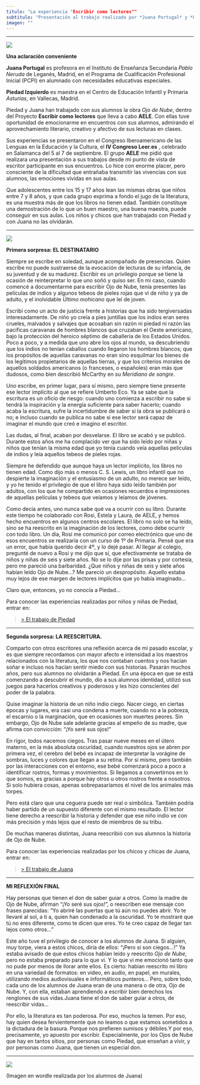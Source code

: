 ```yaml
---
titulo: "La experiencia "Escribir como lectores""
subtitulo: "Presentación al trabajo realizado por *Juana Portugal* y *Piedad Izquierdo* durante el curso 2011/12, en colaboración con la Asociación Española de Lectura y de Escritura (AELE). 6 de septiembre de 2012."
imagen: ""
---
```

* * *

![](/attachments/0000/0989/Plumapiedad.jpg)

**Una aclaración conveniente**

**Juana Portugal** es profesora en el Instituto de Enseñanza Secundaria _Pablo Neruda_ de Leganés, Madrid, en el Programa de Cualificación Profesional Inicial (PCPI) en alumnado con necesidades educativas especiales.

**Piedad Izquierdo** es maestra en el Centro de Educación Infantil y Primaria _Asturias_, en Vallecas, Madrid.

Piedad y Juana han trabajado con sus alumnos la obra _Ojo de Nube_, dentro del Proyecto **Escribir como lectores** que lleva a cabo **AELE**. Con ellas tuve oportunidad de emocionarme en encuentros con sus alumnos, admirando el aprovechamiento literario, creativo y afectivo de sus lecturas en clases.

Sus experiencias se presentaron en el Congreso Iberoamericano de las Lenguas en la Educación y la Cultura, el **IV Congreso Leer.es** , celebrado en Salamanca del 5 al 7 de septiembre. El grupo **AELE** me pidió que realizara una presentación a sus trabajos desde mi punto de vista de escritor participante en sus encuentros. Lo hice con enorme placer, pero consciente de la dificultad que entrañaba transmitir las vivencias con sus alumnos, las emociones vividas en sus aulas.

Que adolescentes entre los 15 y 17 años lean las mismas obras que niños entre 7 y 8 años, y que cada grupo exprima a fondo el jugo de la literatura, es una muestra más de que los libros no tienen edad. También constituye una demostración de lo que un buen maestro, una buena maestra, puede conseguir en sus aulas. Los niños y chicos que han trabajado con Piedad y con Juana no las olvidarán.

* * *

![](/attachments/0000/0991/Plumapiedad.jpg)

**Primera sorpresa: EL DESTINATARIO**

Siempre se escribe en soledad, aunque acompañado de presencias. Quien escribe no puede sustraerse de la evocación de lecturas de su infancia, de su juventud y de su madurez. Escribir es un privilegio porque se tiene la ocasión de reinterpretar lo que uno soñó y quiso ser. En mi caso, cuando comencé a documentarme para escribir Ojo de Nube, tenía presentes las películas de indios y algunos tebeos de pieles rojas que vi de niño y ya de adulto, y el inolvidable _Último mohicano_ que leí de joven.

Escribí como un acto de justicia frente a historias que ha sido tergiversadas interesadamente. De niño yo creía a pies juntillas que los indios eran seres crueles, malvados y salvajes que acosaban sin razón ni piedad ni razón las pacíficas caravanas de hombres blancos que cruzaban el Oeste americano, bajo la protección del heroico séptimo de caballería de los Estados Unidos. Poco a poco, y a medida que uno abre los ojos al mundo, va descubriendo que los indios no tenían caballos cuando llegaron los hombres blancos; que los propósitos de aquellas caravanas no eran sino esquilmar los bienes de los legítimos propietarios de aquellas tierras, y que los criterios morales de aquellos soldados americanos (o franceses, o españoles) eran más que dudosos, como bien describió McCarthy en su _Meridiano de sangre_.

Uno escribe, en primer lugar, para sí mismo, pero siempre tiene presente ese lector implícito al que se refiere Umberto Eco. Ya se sabe que la escritura es un oficio de riesgo: cuando uno comienza a escribir no sabe si tendrá la inspiración y la energía suficiente para saber hacerlo; cuando acaba la escritura, sufre la incertidumbre de saber si la obra se publicará o no; e incluso cuando se publica no sabe si ese lector será capaz de imaginar el mundo que creó e imagino el escritor.

Las dudas, al final, acaban por desvelarse. El libro se acabó y se publicó. Durante estos años me ha complacido ver que ha sido leído por niñas y niños que tenían la misma edad que yo tenía cuando veía aquellas películas de indios y leía aquellos tebeos de pieles rojas.

Siempre he defendido que aunque haya un lector implícito, los libros no tienen edad. Como dijo más o menos C. S. Lewis, un libro infantil que no despierte la imaginación y el entusiasmo de un adulto, no merece ser leído, y yo he tenido el privilegio de que el libro haya sido leído también por adultos, con los que he compartido en ocasiones recuerdos e impresiones de aquellas películas y tebeos que veíamos y leíamos de jóvenes.

Como decía antes, uno nunca sabe qué va a ocurrir con su libro. Durante este tiempo he colaborado con Rosi, Estela y Laura, de AELE, y hemos hecho encuentros en algunos centros escolares. El libro no solo se ha leído, sino se ha reescrito en la imaginación de los lectores, como debe ocurrir con todo libro. Un día, Rosi me comunicó por correo electrónico que uno de esos encuentros se realizaría con un curso de 1º de Primaria. Pensé que era un error, que había querido decir 4º, y lo dejé pasar. Al llegar al colegio, pregunté de nuevo a Rosi y me dijo que sí, que efectivamente se trataba de niños y niñas de seis y siete años. No se lo dije por las prisas y por cortesía, pero me pareció una barbaridad. ¿Que niños y niñas de seis y siete años habían leído Ojo de Nube…? Me pareció un despropósito. Aquello estaba muy lejos de ese margen de lectores implícitos que yo había imaginado…

Claro que, entonces, yo no conocía a Piedad…

Para conocer las experiencias realizadas por niños y niñas de Piedad, entrar en:

> [> El trabajo de Piedad](http://www.ricardogomez.com/ver/encuentros/colegioasturias)
* * *

**Segunda sorpresa: LA REESCRITURA.**

Comparto con otros escritores una reflexión acerca de mi pasado escolar, y es que siempre recordamos con mayor afecto e intensidad a los maestros relacionados con la literatura, los que nos contaban cuentos y nos hacían soñar e incluso nos hacían sentir miedo con sus historias. Pasarán muchos años, pero sus alumnos no olvidarán a Piedad. En una época en que se está comenzando a descubrir el mundo, dio a sus alumnos identidad, utilizó sus juegos para hacerlos creativos y poderosos y les hizo conscientes del poder de la palabra.

Quise imaginar la historia de un niño indio ciego. Nacer ciego, en ciertas épocas y lugares, era casi una condena a muerte, cuando no a la pobreza, el escarnio o la marginación, que en ocasiones son muertes peores. Sin embargo, Ojo de Nube sale adelante gracias al empeño de su madre, que afirma con convicción: “¡Yo seré sus ojos!”

En rigor, todos nacemos ciegos. Tras pasar nueve meses en el útero materno, en la más absoluta oscuridad, cuando nuestros ojos se abren por primera vez, el cerebro del bebé es incapaz de interpretar la vorágine de sombras, luces y colores que llegan a su retina. Por sí mismo, pero también por las interacciones con el entorno, ese bebé comenzará poco a poco a identificar rostros, formas y movimientos. Si llegamos a convertirnos en lo que somos, es gracias a porque hay otros u otros rostros frente a nosotros. Si solo hubiera cosas, apenas sobrepasaríamos el nivel de los animales más torpes.

Pero está claro que una ceguera puede ser real o simbólica. También podría haber partido de un supuesto diferente con el mismo resultado. El lector tiene derecho a reescribir la historia y defender que ese niño indio ve con más precisión y más lejos que el resto de miembros de su tribu.

De muchas maneras distintas, Juana reescribió con sus alumnos la historia de Ojo de Nube.

Para conocer las experiencias realizadas por los chicos y chicas de Juana, entrar en:

> [> El trabajo de Juana](https://sites.google.com/site/ojodebuebe/)
* * *

**MI REFLEXIÓN FINAL**

Hay personas que tienen el don de saber guiar a otros. Como la madre de Ojo de Nube, afirman “¡Yo seré sus ojos!”, o reescriben ese mensaje con frases parecidas: “Yo abriré las puertas que tú aún no puedes abrir. Yo te llevaré al sol, a ti a, quien han condenado a la oscuridad. Yo te mostraré que tú no eres diferente, como te dicen que eres. Yo te creo capaz de llegar tan lejos como otros…”

Este año tuve el privilegio de conocer a los alumnos de Juana. Si alguien, muy torpe, viera a estos chicos, diría de ellos: “¡Pero si son ciegos…!” Ya estaba avisado de que estos chicos habían leído y reescrito _Ojo de Nube_, pero no estaba preparado para lo que vi. Y lo que vi me emocionó tanto que no pude por menos de llorar ante ellos. Es cierto: habían reescrito mi libro en una variedad de formatos: en video, en audio, en papel, en murales, utilizando medios audiovisuales e informáticos punteros… Pero, sobre todo, cada uno de los alumnos de Juana eran de una manera o de otra, Ojo de Nube. Y, con ella, estaban aprendiendo a escribir bien derechos los renglones de sus vidas.Juana tiene el don de saber guiar a otros, de reescribir vidas…

Por ello, la literatura es tan poderosa. Por eso, muchos la temen. Por eso, hay quien desea fervientemente que no leamos o que estamos sometidos a la dictadura de la basura. Porque nos prefieren sumisos y débiles.Y por eso, precisamente, yo apuesto por escribir. Especialmente, por los Ojos de Nube que hay en tantos sitios, por personas como Piedad, que enseñan a vivir, y por personas como Juana, que tienen un especial don.

* * *

![](/attachments/0000/1009/ojodenube_wordle.jpg)

(Imagen en wordle realizada por los alumnos de Juana)

